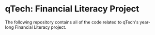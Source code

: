 # qTech: Financial Literacy Project

The following repository contains all of the code related to qTech's year-long Financial Literacy project.